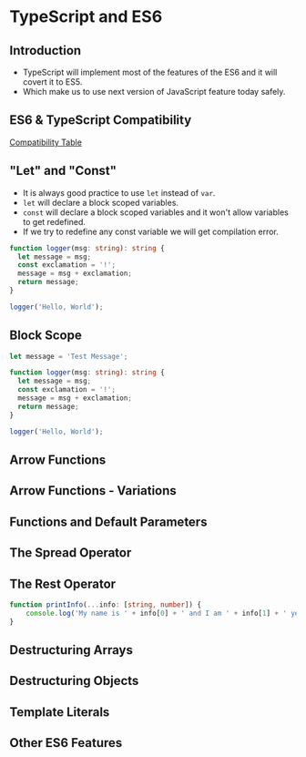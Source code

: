 # TypeScript and ES6

## Introduction

* TypeScript will implement most of the features of the ES6 and it will covert it to ES5.
* Which make us to use next version of JavaScript feature today safely.

## ES6 & TypeScript Compatibility

[Compatibility Table](http://kangax.github.io/compat-table/es6/)

## "Let" and "Const"

* It is always good practice to use ```let``` instead of ```var```.
* ```let``` will declare a block scoped variables.
* ```const``` will declare a block scoped variables and it won't allow variables to get redefined.
* If we try to redefine any const variable we will get compilation error.

```typescript
function logger(msg: string): string {
  let message = msg;
  const exclamation = '!';
  message = msg + exclamation;
  return message;
}

logger('Hello, World');
```

## Block Scope

```typescript
let message = 'Test Message';

function logger(msg: string): string {
  let message = msg;
  const exclamation = '!';
  message = msg + exclamation;
  return message;
}

logger('Hello, World');
```

## Arrow Functions

## Arrow Functions - Variations

## Functions and Default Parameters

## The Spread Operator

## The Rest Operator

```typescript
function printInfo(...info: [string, number]) {
    console.log('My name is ' + info[0] + ' and I am ' + info[1] + ' years old!');
}
````

## Destructuring Arrays

## Destructuring Objects

## Template Literals

## Other ES6 Features
